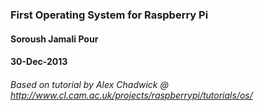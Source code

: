 ### First Operating System for Raspberry Pi

#### Soroush Jamali Pour
#### 30-Dec-2013

###### Based on tutorial by Alex Chadwick @ http://www.cl.cam.ac.uk/projects/raspberrypi/tutorials/os/
